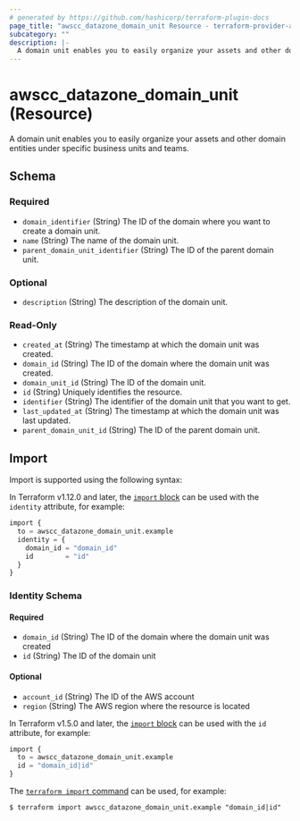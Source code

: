 ```yaml
---
# generated by https://github.com/hashicorp/terraform-plugin-docs
page_title: "awscc_datazone_domain_unit Resource - terraform-provider-awscc"
subcategory: ""
description: |-
  A domain unit enables you to easily organize your assets and other domain entities under specific business units and teams.
---
```


# awscc_datazone_domain_unit (Resource)

A domain unit enables you to easily organize your assets and other domain entities under specific business units and teams.



<!-- schema generated by tfplugindocs -->
## Schema

### Required

- `domain_identifier` (String) The ID of the domain where you want to create a domain unit.
- `name` (String) The name of the domain unit.
- `parent_domain_unit_identifier` (String) The ID of the parent domain unit.

### Optional

- `description` (String) The description of the domain unit.

### Read-Only

- `created_at` (String) The timestamp at which the domain unit was created.
- `domain_id` (String) The ID of the domain where the domain unit was created.
- `domain_unit_id` (String) The ID of the domain unit.
- `id` (String) Uniquely identifies the resource.
- `identifier` (String) The identifier of the domain unit that you want to get.
- `last_updated_at` (String) The timestamp at which the domain unit was last updated.
- `parent_domain_unit_id` (String) The ID of the parent domain unit.

## Import

Import is supported using the following syntax:

In Terraform v1.12.0 and later, the [`import` block](https://developer.hashicorp.com/terraform/language/import) can be used with the `identity` attribute, for example:

```terraform
import {
  to = awscc_datazone_domain_unit.example
  identity = {
    domain_id = "domain_id"
    id        = "id"
  }
}
```

<!-- schema generated by tfplugindocs -->
### Identity Schema

#### Required

- `domain_id` (String) The ID of the domain where the domain unit was created
- `id` (String) The ID of the domain unit

#### Optional

- `account_id` (String) The ID of the AWS account
- `region` (String) The AWS region where the resource is located

In Terraform v1.5.0 and later, the [`import` block](https://developer.hashicorp.com/terraform/language/import) can be used with the `id` attribute, for example:

```terraform
import {
  to = awscc_datazone_domain_unit.example
  id = "domain_id|id"
}
```

The [`terraform import` command](https://developer.hashicorp.com/terraform/cli/commands/import) can be used, for example:

```shell
$ terraform import awscc_datazone_domain_unit.example "domain_id|id"
```
